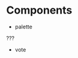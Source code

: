 # Components

* palette

<ExamplePalette defaultColor="red">???</ExamplePalette>

* vote

<Vote title="test"> </Vote>

